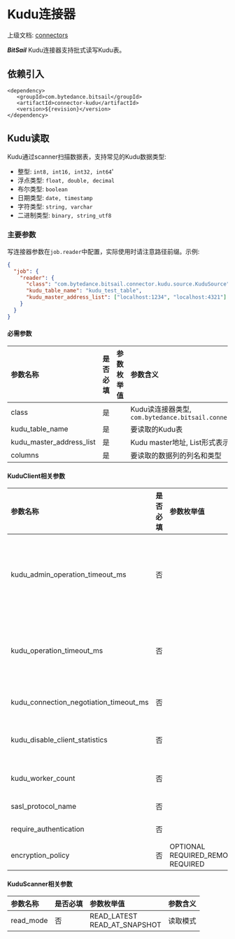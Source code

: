 # Kudu连接器

上级文档: [connectors](../introduction_zh.md)

***BitSail*** Kudu连接器支持批式读写Kudu表。

## 依赖引入

```text
<dependency>
   <groupId>com.bytedance.bitsail</groupId>
   <artifactId>connector-kudu</artifactId>
   <version>${revision}</version>
</dependency>
```

## Kudu读取

Kudu通过scanner扫描数据表，支持常见的Kudu数据类型:

 - 整型: `int8, int16, int32, int64`'
 - 浮点类型: `float, double, decimal`
 - 布尔类型: `boolean`
 - 日期类型: `date, timestamp`
 - 字符类型: `string, varchar`
 - 二进制类型: `binary, string_utf8`

### 主要参数

写连接器参数在`job.reader`中配置，实际使用时请注意路径前缀。示例:

```json
{
  "job": {
    "reader": {
      "class": "com.bytedance.bitsail.connector.kudu.source.KuduSource",
      "kudu_table_name": "kudu_test_table",
      "kudu_master_address_list": ["localhost:1234", "localhost:4321"]
    }
  }
}
```

#### 必需参数

| 参数名称              | 是否必填 | 参数枚举值 | 参数含义                                                                                      |
|:------------------|:-----|:------|:------------------------------------------------------------------------------------------|
| class             | 是  |       | Kudu读连接器类型, `com.bytedance.bitsail.connector.kudu.source.KuduSource` |
| kudu_table_name | 是 | | 要读取的Kudu表 |
| kudu_master_address_list | 是 | | Kudu master地址, List形式表示 |
| columns | 是 | | 要读取的数据列的列名和类型 |


#### KuduClient相关参数

| 参数名称              | 是否必填 | 参数枚举值 | 参数含义                                                                                      |
|:------------------|:-----|:------|:------------------------------------------------------------------------------------------|
| kudu_admin_operation_timeout_ms | 否 | | Kudu client进行admin操作的timeout, 单位ms, 默认30000ms |
| kudu_operation_timeout_ms | 否 | | Kudu client普通操作的timeout, 单位ms, 默认30000ms |
| kudu_connection_negotiation_timeout_ms | 否  | |  单位ms，默认10000ms |
| kudu_disable_client_statistics | 否  | | 是否启用client段statistics统计 |
| kudu_worker_count | 否 | | client内worker数量 | 
| sasl_protocol_name | 否 | | 默认 "kudu" |
| require_authentication | 否  | | 是否开启鉴权 |
| encryption_policy | 否 | OPTIONAL<br/>REQUIRED_REMOTE<br/>REQUIRED | 加密策略 | 


#### KuduScanner相关参数
| 参数名称              | 是否必填 | 参数枚举值 | 参数含义                                                                                      |
|:------------------|:-----|:------|:------------------------------------------------------------------------------------------|
| read_mode | 否 | READ_LATEST<br/>READ_AT_SNAPSHOT | 读取模式 |
